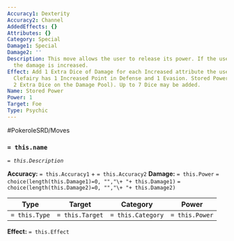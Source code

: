```yaml
---
Accuracy1: Dexterity
Accuracy2: Channel
AddedEffects: {}
Attributes: {}
Category: Special
Damage1: Special
Damage2: ''
Description: This move allows the user to release its power. If the user has any boosts,
  the damage is increased.
Effect: Add 1 Extra Dice of Damage for each Increased attribute the user has (ie.
  Clefairy has 1 Increased Point in Defense and 1 Evasion. Stored Power will have
  2 Extra Dice on the Damage Pool). Up to 7 Dice may be added.
Name: Stored Power
Power: 1
Target: Foe
Type: Psychic
---
```


#PokeroleSRD/Moves

### `= this.name` 
*`= this.Description`*

**Accuracy:** `= this.Accuracy1` + `= this.Accuracy2`
**Damage:** `= this.Power` `= choice(length(this.Damage1)=0, "","\+ "+ this.Damage1)` `= choice(length(this.Damage2)=0, "","\+ "+ this.Damage2)`

| Type          | Target          | Category          | Power          |
| ------------- | --------------- | ----------------  | -------------- |
| `= this.Type` | `= this.Target` | `= this.Category` | `= this.Power` | 

**Effect:** `= this.Effect`